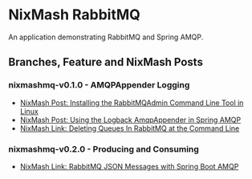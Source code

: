 NixMash RabbitMQ
==========================

An application demonstrating RabbitMQ and Spring AMQP.

## Branches, Feature and NixMash Posts

### nixmashmq-v0.1.0 - AMQPAppender Logging

- [NixMash Post: Installing the RabbitMQAdmin Command Line Tool in Linux](http://nixmash.com/post/installing-rabbitmqadmin-command-line-tool-in-ubuntu)
- [NixMash Post: Using the Logback AmqpAppender in Spring AMQP](http://nixmash.com/post/using-the-logback-amqpappender-in-spring-amqp)
- [NixMash Link: Deleting Queues In RabbitMQ at the Command Line](http://nixmash.com/post/deleting-queues-in-rabbitmq-at-the-command-line)

### nixmashmq-v0.2.0 - Producing and Consuming 
 
- [NixMash Link: RabbitMQ JSON Messages with Spring Boot AMQP](http://nixmash.com/post/rabbitmq-json-messages-with-spring-boot-amqp)

